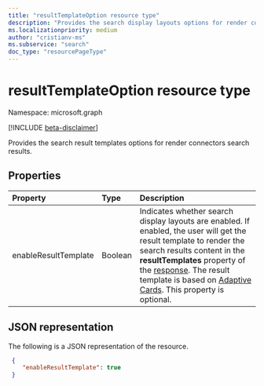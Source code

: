 ```yaml
---
title: "resultTemplateOption resource type"
description: "Provides the search display layouts options for render connectors search results."
ms.localizationpriority: medium
author: "cristianv-ms"
ms.subservice: "search"
doc_type: "resourcePageType"
---
```


# resultTemplateOption resource type

Namespace: microsoft.graph

[!INCLUDE [beta-disclaimer](../../includes/beta-disclaimer.md)]

Provides the search result templates options for render connectors search results.

## Properties

| Property     | Type        | Description |
|:-------------|:------------|:------------|
|enableResultTemplate|Boolean|Indicates whether search display layouts are enabled. If enabled, the user will get the result template to render the search results content in the **resultTemplates** property of the [response](/graph/api/resources/searchresponse?view=graph-rest-beta&preserve-view=true). The result template is based on [Adaptive Cards](https://adaptivecards.io/). This property is optional.|


## JSON representation

The following is a JSON representation of the resource.

<!-- {
  "blockType": "resource",
  "optionalProperties": [

  ],
  "@odata.type": "microsoft.graph.resultTemplateOption",
  "baseType": null
}-->

```json
 {
    "enableResultTemplate": true
 }
```

<!-- uuid: 16cd6b66-4b1a-43a1-adaf-3a886856ed98
2019-02-04 14:57:30 UTC -->
<!-- {
  "type": "#page.annotation",
  "description": "resultTemplateOption resource",
  "keywords": "",
  "section": "documentation",
  "tocPath": ""
}-->
